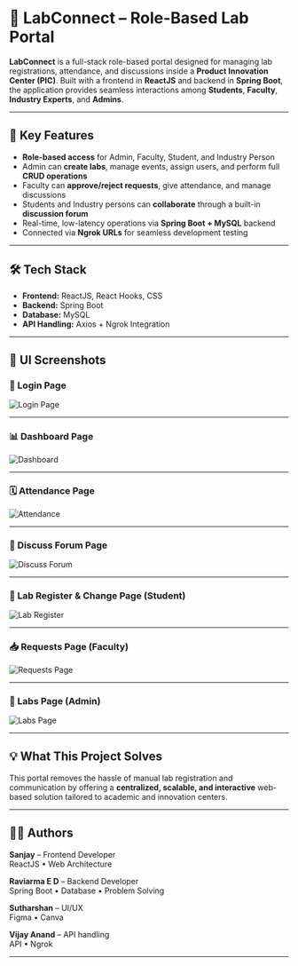 # 🧪 LabConnect – Role-Based Lab Portal

**LabConnect** is a full-stack role-based portal designed for managing lab registrations, attendance, and discussions inside a **Product Innovation Center (PIC)**. Built with a frontend in **ReactJS** and backend in **Spring Boot**, the application provides seamless interactions among **Students**, **Faculty**, **Industry Experts**, and **Admins**.

---

## 🚀 Key Features

- **Role-based access** for Admin, Faculty, Student, and Industry Person
- Admin can **create labs**, manage events, assign users, and perform full **CRUD operations**
- Faculty can **approve/reject requests**, give attendance, and manage discussions
- Students and Industry persons can **collaborate** through a built-in **discussion forum**
- Real-time, low-latency operations via **Spring Boot + MySQL** backend
- Connected via **Ngrok URLs** for seamless development testing

---

## 🛠️ Tech Stack

- **Frontend:** ReactJS, React Hooks, CSS
- **Backend:** Spring Boot
- **Database:** MySQL
- **API Handling:** Axios + Ngrok Integration

---

## 📸 UI Screenshots

### 🔐 Login Page
![Login Page](./Website-Images/1.png)

---

### 📊 Dashboard Page
![Dashboard](./Website-Images/2.png)

---

### 🗓️ Attendance Page
![Attendance](./Website-Images/3.png)

---

### 💬 Discuss Forum Page
![Discuss Forum](./Website-Images/4.png)

---

### 📝 Lab Register & Change Page (Student)
![Lab Register](./Website-Images/5.png)

---

### 📥 Requests Page (Faculty)
![Requests Page](./Website-Images/6.png)

---

### 🧾 Labs Page (Admin)
![Labs Page](./Website-Images/7.png)

---

## 💡 What This Project Solves

This portal removes the hassle of manual lab registration and communication by offering a **centralized, scalable, and interactive** web-based solution tailored to academic and innovation centers.

---

## 👨‍💻 Authors

**Sanjay** – Frontend Developer  
ReactJS • Web Architecture

**Raviarma E D** – Backend Developer  
Spring Boot • Database • Problem Solving

**Sutharshan** – UI/UX  
Figma • Canva 

**Vijay Anand** – API handling  
API • Ngrok

---
